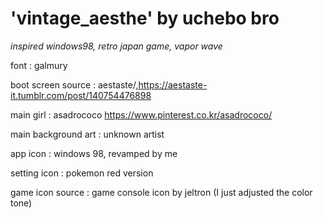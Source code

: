 # 'vintage_aesthe' by uchebo bro

*inspired windows98, retro japan game, vapor wave*

font : galmury

boot screen source : aestaste/,https://aestaste-it.tumblr.com/post/140754476898

main girl : asadrococo  https://www.pinterest.co.kr/asadrococo/

main background art :  unknown artist

app icon : windows 98, revamped by me

setting icon : pokemon red version

game icon source : game console icon by jeltron (I just adjusted the color tone)